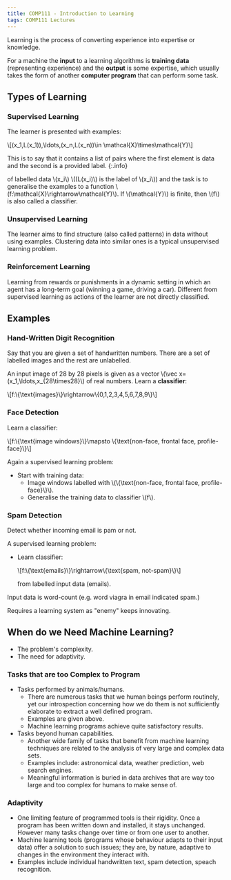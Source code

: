 ```yaml
---
title: COMP111 - Introduction to Learning
tags: COMP111 Lectures
---
```

Learning is the process of converting experience into expertise or knowledge.

For a machine the **input** to a learning algorithms is **training data** (representing experience) and the **output** is some expertise, which usually takes the form of another **computer program** that can perform some task.

## Types of Learning
### Supervised Learning
The learner is presented with examples:

&#92;[(x_1,L(x_1)),\ldots,(x_n,L(x_n))\in \mathcal{X}\times\mathcal{Y}&#92;]

This is to say that it contains a list of pairs where the first element is data and the second is a provided label.
{:.info}

of labelled data &#92;(x_i&#92;) &#92;((L(x_i)&#92;) is the label of &#92;(x_i&#92;)) and the task is to generalise the examples to a function &#92;(f:\mathcal{X}\rightarrow\mathcal{Y}&#92;). If &#92;(\mathcal{Y}&#92;) is finite, then &#92;(f&#92;) is also called a classifier.

### Unsupervised Learning
The learner aims to find structure (also called patterns) in data without using examples. Clustering data into similar ones is a typical unsupervised learning problem.

### Reinforcement Learning
Learning from rewards or punishments in a dynamic setting in which an agent has a long-term goal (winning a game, driving a car). Different from supervised learning as actions of the learner are not directly classified.

## Examples
### Hand-Written Digit Recognition
Say that you are given a set of handwritten numbers. There are a set of labelled images and the rest are unlabelled.

An input image of 28 by 28 pixels is given as a vector &#92;(\vec x=(x_1,\ldots,x_{28\times28}&#92;) of real numbers. Learn a **classifier**:

&#92;[f:&#92;{\text{images}&#92;}\rightarrow&#92;{0,1,2,3,4,5,6,7,8,9&#92;}&#92;]

### Face Detection
Learn a classifier:

&#92;[f:&#92;{\text{image windows}&#92;}\mapsto &#92;{\text{non-face, frontal face, profile-face}&#92;}&#92;]

Again a supervised learning problem:

* Start with training data:
	* Image windows labelled with &#92;(&#92;{\text{non-face, frontal face, profile-face}&#92;}&#92;).
	* Generalise the training data to classifier &#92;(f&#92;).

### Spam Detection
Detect whether incoming email is pam or not.

A supervised learning problem: 

* Learn classifier:

	&#92;[f:&#92;{\text{emails}&#92;}\rightarrow&#92;{\text{spam, not-spam}&#92;}&#92;]

	from labelled input data (emails).
	
Input data is word-count (e.g. word viagra in email indicated spam.)

Requires a learning system as "enemy" keeps innovating.

## When do we Need Machine Learning?

* The problem's complexity.
* The need for adaptivity.

### Tasks that are too Complex to Program

* Tasks performed by animals/humans.
	* There are numerous tasks that we human beings perform routinely, yet our introspection concerning how we do them is not sufficiently elaborate to extract a well defined program.
	* Examples are given above.
	* Machine learning programs achieve quite satisfactory results.
* Tasks beyond human capabilities.
	* Another wide family of tasks that benefit from machine learning techniques are related to the analysis of very large and complex data sets.
	* Examples include: astronomical data, weather prediction, web search engines.
	* Meaningful information is buried in data archives that are way too large and too complex for humans to make sense of.
	
### Adaptivity

* One limiting feature of programmed tools is their rigidity. Once a program has been written down and installed, it stays unchanged. However many tasks change over time or from one user to another.
* Machine learning tools (programs whose behaviour adapts to their input data) offer a solution to such issues; they are, by nature, adaptive to changes in the environment they interact with.
* Examples include individual handwritten text, spam detection, speach recognition.
